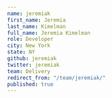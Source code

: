 ```yaml
---
name: jeremiak
first_name: Jeremia
last_name: Kimelman
full_name: Jeremia Kimelman
role: Developer
city: New York
state: NY
github: jeremiak
twitter: jeremiak
team: Delivery
redirect_from: "/team/jeremiak/"
published: true
---
```


